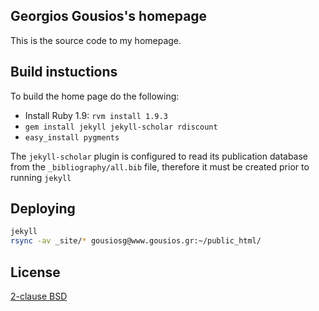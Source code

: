 ## Georgios Gousios's homepage

This is the source code to my homepage.

## Build instuctions

To build the home page do the following:

* Install Ruby 1.9: `rvm install 1.9.3`
* `gem install jekyll jekyll-scholar rdiscount`
* `easy_install pygments`

The `jekyll-scholar` plugin is configured to read its publication database
from the `_bibliography/all.bib` file, therefore it must be created prior
to running `jekyll`

## Deploying

```bash
jekyll
rsync -av _site/* gousiosg@www.gousios.gr:~/public_html/
```

## License

[2-clause BSD](http://www.opensource.org/licenses/bsd-license.php)
